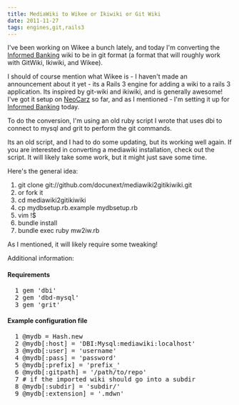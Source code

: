 ```yaml
---
title: MediaWiki to Wikee or Ikiwiki or Git Wiki 
date: 2011-11-27
tags: engines,git,rails3
---
```

I've been working on Wikee a bunch lately, and today I'm converting the [Informed Banking](http://www.informedbanking.com) wiki to be in git format (a format that will roughly work with GitWiki, Ikiwiki, and Wikee).

I should of course mention what Wikee is - I haven't made an announcement about it yet - its a Rails 3 engine for adding a wiki to a rails 3 application. Its inspired by git-wiki and ikiwiki, and is generally awesome! I've got it setup on [NeoCarz](http://www.neocarz.com/) so far, and as I mentioned - I'm setting it up for [Informed Banking](http://www.informedbanking.com/) today.

To do the conversion, I'm using an old ruby script I wrote that uses dbi to connect to mysql and grit to perform the git commands.

Its an old script, and I had to do some updating, but its working well again. If you are interested in converting a mediawiki installation, check out the script. It will likely take some work, but it might just save some time.

Here's the general idea:

1. git clone git://github.com/docunext/mediawiki2gitikiwiki.git
2. or fork it
3. cd mediawiki2gitikiwiki
4. cp mydbsetup.rb.example mydbsetup.rb
5. vim !$
6. bundle install
7. bundle exec ruby mw2iw.rb

As I mentioned, it will likely require some tweaking!

Additional information:

#### Requirements

<pre class="terminal">
  1 gem 'dbi'
  2 gem 'dbd-mysql'
  3 gem 'grit'
</pre>

#### Example configuration file

<pre class="terminal">
  1 @mydb = Hash.new
  2 @mydb[:host] = 'DBI:Mysql:mediawiki:localhost'
  3 @mydb[:user] = 'username'
  4 @mydb[:pass] = 'password'
  5 @mydb[:prefix] = 'prefix_'
  6 @mydb[:gitpath] = '/path/to/repo'
  7 # if the imported wiki should go into a subdir
  8 @mydb[:subdir] = 'subdir/'
  9 @mydb[:extension] = '.mdwn'
</pre>

